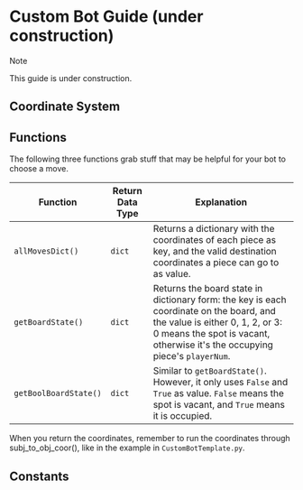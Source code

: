 # Custom Bot Guide (under construction)
> [!NOTE]
> This guide is under construction.
## Coordinate System

## Functions

The following three functions grab stuff
that may be helpful for your bot to choose
a move.

| Function | Return Data Type | Explanation |
|----------|------------------|-------------|
|`allMovesDict()`|`dict`|Returns a dictionary with the coordinates of each piece as key, and the valid destination coordinates a piece can go to as value.|
|`getBoardState()`|`dict`|Returns the board state in dictionary form: the key is each coordinate on the board, and the value is either 0, 1, 2, or 3: 0 means the spot is vacant, otherwise it's the occupying piece's `playerNum`.|
|`getBoolBoardState()`|`dict`|Similar to `getBoardState()`. However, it only uses `False` and `True` as value. `False` means the spot is vacant, and `True` means it is occupied.|

When you return the coordinates, remember to 
run the coordinates through subj_to_obj_coor(), 
like in the example in `CustomBotTemplate.py`.

## Constants
